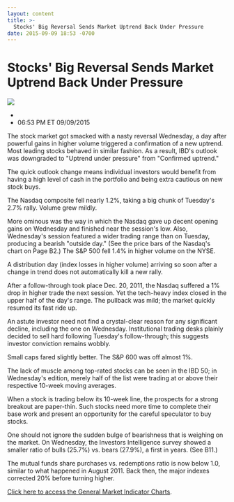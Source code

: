 ```yaml
---
layout: content
title: >-
  Stocks' Big Reversal Sends Market Uptrend Back Under Pressure
date: 2015-09-09 18:53 -0700
---
```



Stocks' Big Reversal Sends Market Uptrend Back Under Pressure
==============================================================


![](https://www.investors.com/wp-content/uploads/ibd-migrated-images/MPv_150910_635774097653828279.png)

* 
* 06:53 PM ET 09/09/2015




  

The stock market got smacked with a nasty reversal Wednesday, a day after powerful gains in higher volume triggered a confirmation of a new uptrend. Most leading stocks behaved in similar fashion. As a result, IBD's outlook was downgraded to "Uptrend under pressure" from "Confirmed uptrend."

  

The quick outlook change means individual investors would benefit from having a high level of cash in the portfolio and being extra cautious on new stock buys.

  

The Nasdaq composite fell nearly 1.2%, taking a big chunk of Tuesday's 2.7% rally. Volume grew mildly.

  

More ominous was the way in which the Nasdaq gave up decent opening gains on Wednesday and finished near the session's low. Also, Wednesday's session featured a wider trading range than on Tuesday, producing a bearish "outside day." (See the price bars of the Nasdaq's chart on Page B2.) The S&P 500 fell 1.4% in higher volume on the NYSE.

  

A distribution day (index losses in higher volume) arriving so soon after a change in trend does not automatically kill a new rally.

  

After a follow-through took place Dec. 20, 2011, the Nasdaq suffered a 1% drop in higher trade the next session. Yet the tech-heavy index closed in the upper half of the day's range. The pullback was mild; the market quickly resumed its fast ride up.

  

An astute investor need not find a crystal-clear reason for any significant decline, including the one on Wednesday. Institutional trading desks plainly decided to sell hard following Tuesday's follow-through; this suggests investor conviction remains wobbly.

  

Small caps fared slightly better. The S&P 600 was off almost 1%.

  

The lack of muscle among top-rated stocks can be seen in the IBD 50; in Wednesday's edition, merely half of the list were trading at or above their respective 10-week moving averages.

  

When a stock is trading below its 10-week line, the prospects for a strong breakout are paper-thin. Such stocks need more time to complete their base work and present an opportunity for the careful speculator to buy stocks.

  

One should not ignore the sudden bulge of bearishness that is weighing on the market. On Wednesday, the Investors Intelligence survey showed a smaller ratio of bulls (25.7%) vs. bears (27.9%), a first in years. (See B11.)

  

The mutual funds share purchases vs. redemptions ratio is now below 1.0, similar to what happened in August 2011. Back then, the major indexes corrected 20% before turning higher.

  

[Click here to access the General Market Indicator Charts](https://www.investors.com/pdf/GMI_091015.pdf).




